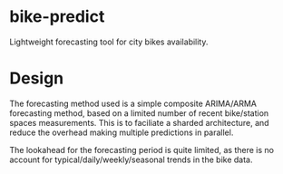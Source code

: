 # bike-predict
Lightweight forecasting tool for city bikes availability. 

# Design 
The forecasting method used is a simple composite ARIMA/ARMA forecasting
method, based on a limited number of recent bike/station spaces measurements.
This is to faciliate a sharded architecture, and reduce the overhead making
multiple predictions in parallel. 

The lookahead for the forecasting period is quite limited, as there is no 
account for typical/daily/weekly/seasonal trends in the bike data. 
